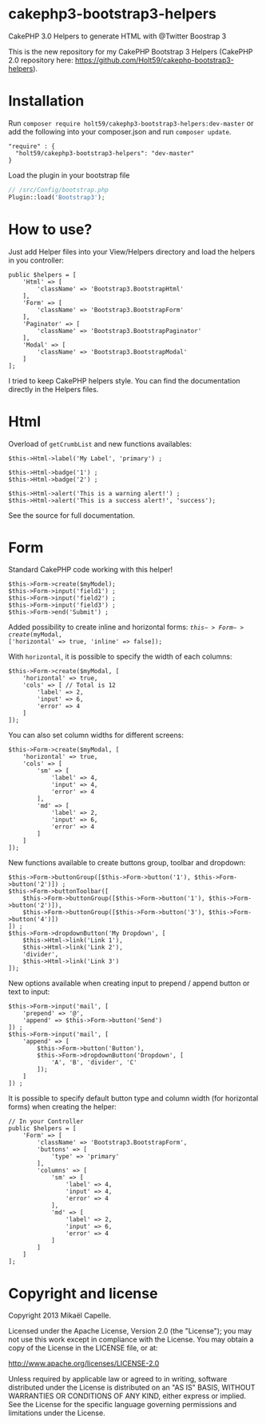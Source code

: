 cakephp3-bootstrap3-helpers
===========================

CakePHP 3.0 Helpers to generate HTML with @Twitter Boostrap 3

This is the new repository for my CakePHP Bootstrap 3 Helpers (CakePHP 2.0 repository here: https://github.com/Holt59/cakephp-bootstrap3-helpers).

Installation
============

Run
`composer require holt59/cakephp3-bootstrap3-helpers:dev-master`
or add the following into your composer.json and run `composer update`.
```
"require" : {
  "holt59/cakephp3-bootstrap3-helpers": "dev-master"
}
```

Load the plugin in your bootstrap file
```php
// /src/Config/bootstrap.php
Plugin::load('Bootstrap3');
```

How to use?
===========

Just add Helper files into your View/Helpers directory and load the helpers in you controller:
<pre><code>public $helpers = [
    'Html' => [
        'className' => 'Bootstrap3.BootstrapHtml'
    ],
    'Form' => [
        'className' => 'Bootstrap3.BootstrapForm'
    ],
    'Paginator' => [
        'className' => 'Bootstrap3.BootstrapPaginator'
    ],
    'Modal' => [
        'className' => 'Bootstrap3.BootstrapModal'
    ]
];</code></pre>

I tried to keep CakePHP helpers style. You can find the documentation directly in the Helpers files.

Html
====

Overload of <code>getCrumbList</code> and new functions availables:

<pre><code>$this->Html->label('My Label', 'primary') ;

$this->Html->badge('1') ;
$this->Html->badge('2') ;

$this->Html->alert('This is a warning alert!') ;
$this->Html->alert('This is a success alert!', 'success');</code></pre>

See the source for full documentation.

Form
====

Standard CakePHP code working with this helper!

<pre><code>$this->Form->create($myModel);
$this->Form->input('field1') ;
$this->Form->input('field2') ;
$this->Form->input('field3') ;
$this->Form->end('Submit') ;</code></pre>

Added possibility to create inline and horizontal forms: <code>$this->Form->create($myModal, ['horizontal' => true, 'inline' => false]);</code>

With <code>horizontal</code>, it is possible to specify the width of each columns:
<pre><code>$this->Form->create($myModal, [
    'horizontal' => true,
    'cols' => [ // Total is 12
        'label' => 2,
        'input' => 6,
        'error' => 4
    ]
]);</code></pre>

You can also set column widths for different screens:
<pre><code>$this->Form->create($myModal, [
    'horizontal' => true,
    'cols' => [ 
        'sm' => [
            'label' => 4,
            'input' => 4,
            'error' => 4
        ],
        'md' => [
            'label' => 2,
            'input' => 6,
            'error' => 4
        ]
    ]
]);</code></pre>

New functions available to create buttons group, toolbar and dropdown:
<pre><code>$this->Form->buttonGroup([$this->Form->button('1'), $this->Form->button('2')]) ;
$this->Form->buttonToolbar([
    $this->Form->buttonGroup([$this->Form->button('1'), $this->Form->button('2')]),
    $this->Form->buttonGroup([$this->Form->button('3'), $this->Form->button('4')])
]) ;
$this->Form->dropdownButton('My Dropdown', [
    $this->Html->link('Link 1'),
    $this->Html->link('Link 2'),
    'divider',
    $this->Html->link('Link 3')
]);</code></pre>

New options available when creating input to prepend / append button or text to input:
<pre><code>$this->Form->input('mail', [
    'prepend' => '@', 
    'append' => $this->Form->button('Send')
]) ;
$this->Form->input('mail', [
    'append' => [
        $this->Form->button('Button'),
        $this->Form->dropdownButton('Dropdown', [
            'A', 'B', 'divider', 'C'
        ]);
    ]
]) ;</code></pre>

It is possible to specify default button type and column width (for horizontal forms) when creating the helper:
<pre><code>// In your Controller
public $helpers = [
    'Form' => [
        'className' => 'Bootstrap3.BootstrapForm',
        'buttons' => [
            'type' => 'primary'
        ],
        'columns' => [
            'sm' => [
                'label' => 4,
                'input' => 4,
                'error' => 4
            ],
            'md' => [
                'label' => 2,
                'input' => 6,
                'error' => 4
            ]
        ]
    ]
];</code></pre>

Copyright and license
=====================

Copyright 2013 Mikaël Capelle.

Licensed under the Apache License, Version 2.0 (the "License"); you may not use this work except in compliance with the License. You may obtain a copy of the License in the LICENSE file, or at:

http://www.apache.org/licenses/LICENSE-2.0

Unless required by applicable law or agreed to in writing, software distributed under the License is distributed on an "AS IS" BASIS, WITHOUT WARRANTIES OR CONDITIONS OF ANY KIND, either express or implied. See the License for the specific language governing permissions and limitations under the License.
